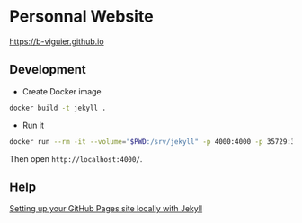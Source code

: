 # Personnal Website

https://b-viguier.github.io


## Development

* Create Docker image
```bash
docker build -t jekyll . 
```

* Run it
```bash
docker run --rm -it --volume="$PWD:/srv/jekyll" -p 4000:4000 -p 35729:35729 jekyll serve --host 0.0.0.0 --livereload
```

Then open `http://localhost:4000/`.

## Help

[Setting up your GitHub Pages site locally with Jekyll](https://help.github.com/articles/setting-up-your-github-pages-site-locally-with-jekyll/)